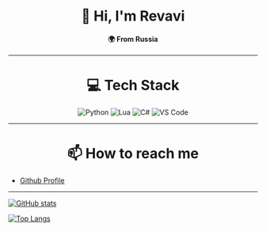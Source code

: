 <h1 align="center">👋 Hi, I'm Revavi</h1>
<h4 align="center">🌍 From Russia</h6>

---

<h1 align="center">💻 Tech Stack</h1>
<div align="center">
  <img src="https://img.shields.io/badge/Python-3776AB?style=for-the-badge&logo=python&logoColor=white" alt="Python">
  <img src="https://img.shields.io/badge/Lua-2C2D72?style=for-the-badge&logo=lua&logoColor=white" alt="Lua">
  <img src="https://img.shields.io/badge/C%23-239120?style=for-the-badge&logo=c-sharp&logoColor=white" alt="С#">
  <img src="https://img.shields.io/badge/VS%20Code-0078D4?style=for-the-badge&logo=visualstudiocode&logoColor=white" alt="VS Code">
</div>

---

<h1 align="center">📫 How to reach me</h1>

- [Github Profile](https://github.com/Revavi)

---
  
[![GitHub stats](https://github-readme-stats.vercel.app/api?username=Revavi&show_icons=true&theme=dark)](https://github.com/Revavi)

[![Top Langs](https://github-readme-stats.vercel.app/api/top-langs/?username=Revavi&layout=compact&theme=dark)](https://github.com/Revavi)
